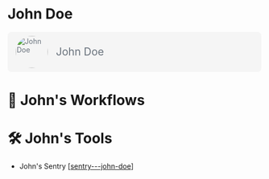 # John Doe

<div style="display:flex; flex-direction:row; margin: auto; padding: 8px; background-color: rgba(237, 237, 237, 0.5); border-radius:8px; color: #6a737d">
<img src="/images/john-doe-avatar.svg" alt="John Doe" style="height: 64px; width:64px; border-radius:50%; margin: auto 8px;"/>
<div style="display:flex; flex-direction:column; margin: auto 8px; ">
<span style="font-size:1.5em;">John Doe</span>
</div>
</div>

# 🧩 John's Workflows

# 🛠 John's Tools

- John's Sentry [[sentry---john-doe]]

[//begin]: # "Autogenerated link references for markdown compatibility"
[sentry---john-doe]: john-does-tools/sentry---john-doe "Sentry - John Doe"
[//end]: # "Autogenerated link references"
